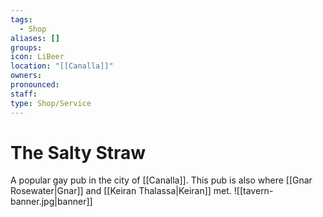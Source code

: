 ```yaml
---
tags:
  - Shop
aliases: []
groups: 
icon: LiBeer
location: "[[Canalla]]"
owners: 
pronounced: 
staff: 
type: Shop/Service
---
```


# The Salty Straw

A popular gay pub in the city of [[Canalla]]. This pub is also where [[Gnar Rosewater|Gnar]] and [[Keiran Thalassa|Keiran]] met.
![[tavern-banner.jpg|banner]]

